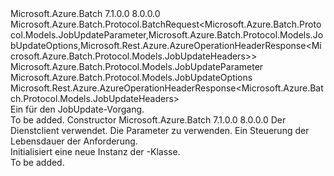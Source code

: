 <Type Name="JobUpdateBatchRequest" FullName="Microsoft.Azure.Batch.Protocol.BatchRequests.JobUpdateBatchRequest">
  <TypeSignature Language="C#" Value="public class JobUpdateBatchRequest : Microsoft.Azure.Batch.Protocol.BatchRequest&lt;Microsoft.Azure.Batch.Protocol.Models.JobUpdateParameter,Microsoft.Azure.Batch.Protocol.Models.JobUpdateOptions,Microsoft.Rest.Azure.AzureOperationHeaderResponse&lt;Microsoft.Azure.Batch.Protocol.Models.JobUpdateHeaders&gt;&gt;" />
  <TypeSignature Language="ILAsm" Value=".class public auto ansi beforefieldinit JobUpdateBatchRequest extends Microsoft.Azure.Batch.Protocol.BatchRequest`3&lt;class Microsoft.Azure.Batch.Protocol.Models.JobUpdateParameter, class Microsoft.Azure.Batch.Protocol.Models.JobUpdateOptions, class Microsoft.Rest.Azure.AzureOperationHeaderResponse`1&lt;class Microsoft.Azure.Batch.Protocol.Models.JobUpdateHeaders&gt;&gt;" />
  <TypeSignature Language="DocId" Value="T:Microsoft.Azure.Batch.Protocol.BatchRequests.JobUpdateBatchRequest" />
  <TypeSignature Language="VB.NET" Value="Public Class JobUpdateBatchRequest&#xA;Inherits BatchRequest(Of JobUpdateParameter, JobUpdateOptions, AzureOperationHeaderResponse(Of JobUpdateHeaders))" />
  <TypeSignature Language="F#" Value="type JobUpdateBatchRequest = class&#xA;    inherit BatchRequest&lt;JobUpdateParameter, JobUpdateOptions, AzureOperationHeaderResponse&lt;JobUpdateHeaders&gt;&gt;" />
  <AssemblyInfo>
    <AssemblyName>Microsoft.Azure.Batch</AssemblyName>
    <AssemblyVersion>7.1.0.0</AssemblyVersion>
    <AssemblyVersion>8.0.0.0</AssemblyVersion>
  </AssemblyInfo>
  <Base>
    <BaseTypeName>Microsoft.Azure.Batch.Protocol.BatchRequest&lt;Microsoft.Azure.Batch.Protocol.Models.JobUpdateParameter,Microsoft.Azure.Batch.Protocol.Models.JobUpdateOptions,Microsoft.Rest.Azure.AzureOperationHeaderResponse&lt;Microsoft.Azure.Batch.Protocol.Models.JobUpdateHeaders&gt;&gt;</BaseTypeName>
    <BaseTypeArguments>
      <BaseTypeArgument TypeParamName="TBody">Microsoft.Azure.Batch.Protocol.Models.JobUpdateParameter</BaseTypeArgument>
      <BaseTypeArgument TypeParamName="TOptions">Microsoft.Azure.Batch.Protocol.Models.JobUpdateOptions</BaseTypeArgument>
      <BaseTypeArgument TypeParamName="TResponse">Microsoft.Rest.Azure.AzureOperationHeaderResponse&lt;Microsoft.Azure.Batch.Protocol.Models.JobUpdateHeaders&gt;</BaseTypeArgument>
    </BaseTypeArguments>
  </Base>
  <Interfaces />
  <Docs>
    <summary>
            Ein <see cref="T:Microsoft.Azure.Batch.Protocol.IBatchRequest" /> für den JobUpdate-Vorgang.
            </summary>
    <remarks>To be added.</remarks>
  </Docs>
  <Members>
    <Member MemberName=".ctor">
      <MemberSignature Language="C#" Value="public JobUpdateBatchRequest (Microsoft.Azure.Batch.Protocol.BatchServiceClient serviceClient, Microsoft.Azure.Batch.Protocol.Models.JobUpdateParameter parameters, System.Threading.CancellationToken cancellationToken);" />
      <MemberSignature Language="ILAsm" Value=".method public hidebysig specialname rtspecialname instance void .ctor(class Microsoft.Azure.Batch.Protocol.BatchServiceClient serviceClient, class Microsoft.Azure.Batch.Protocol.Models.JobUpdateParameter parameters, valuetype System.Threading.CancellationToken cancellationToken) cil managed" />
      <MemberSignature Language="DocId" Value="M:Microsoft.Azure.Batch.Protocol.BatchRequests.JobUpdateBatchRequest.#ctor(Microsoft.Azure.Batch.Protocol.BatchServiceClient,Microsoft.Azure.Batch.Protocol.Models.JobUpdateParameter,System.Threading.CancellationToken)" />
      <MemberSignature Language="F#" Value="new Microsoft.Azure.Batch.Protocol.BatchRequests.JobUpdateBatchRequest : Microsoft.Azure.Batch.Protocol.BatchServiceClient * Microsoft.Azure.Batch.Protocol.Models.JobUpdateParameter * System.Threading.CancellationToken -&gt; Microsoft.Azure.Batch.Protocol.BatchRequests.JobUpdateBatchRequest" Usage="new Microsoft.Azure.Batch.Protocol.BatchRequests.JobUpdateBatchRequest (serviceClient, parameters, cancellationToken)" />
      <MemberType>Constructor</MemberType>
      <AssemblyInfo>
        <AssemblyName>Microsoft.Azure.Batch</AssemblyName>
        <AssemblyVersion>7.1.0.0</AssemblyVersion>
        <AssemblyVersion>8.0.0.0</AssemblyVersion>
      </AssemblyInfo>
      <Parameters>
        <Parameter Name="serviceClient" Type="Microsoft.Azure.Batch.Protocol.BatchServiceClient" />
        <Parameter Name="parameters" Type="Microsoft.Azure.Batch.Protocol.Models.JobUpdateParameter" />
        <Parameter Name="cancellationToken" Type="System.Threading.CancellationToken" />
      </Parameters>
      <Docs>
        <param name="serviceClient">Der Dienstclient verwendet.</param>
        <param name="parameters">Die Parameter zu verwenden.</param>
        <param name="cancellationToken">Ein <see cref="T:System.Threading.CancellationToken" /> Steuerung der Lebensdauer der Anforderung.</param>
        <summary>
            Initialisiert eine neue Instanz der <see cref="T:Microsoft.Azure.Batch.Protocol.BatchRequests.JobUpdateBatchRequest" />-Klasse.
            </summary>
        <remarks>To be added.</remarks>
      </Docs>
    </Member>
  </Members>
</Type>
